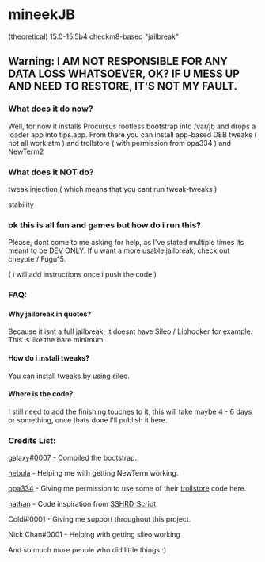 # mineekJB
(theoretical) 15.0-15.5b4 checkm8-based "jailbreak"

## Warning: I AM NOT RESPONSIBLE FOR ANY DATA LOSS WHATSOEVER, OK? IF U MESS UP AND NEED TO RESTORE, IT'S NOT MY FAULT.

### What does it do now?
Well, for now it installs Procursus rootless bootstrap into /var/jb and drops a loader app into tips.app. From there you can install app-based DEB tweaks ( not all work atm ) and trollstore ( with permission from opa334 ) and NewTerm2

### What does it NOT do?
tweak injection ( which means that you cant run tweak-tweaks )

stability

### ok this is all fun and games but how do i run this?
Please, dont come to me asking for help, as I've stated multiple times its meant to be DEV ONLY. If u want a more usable jailbreak, check out cheyote / Fugu15.

( i will add instructions once i push the code )

### FAQ:
#### Why jailbreak in quotes?
Because it isnt a full jailbreak, it doesnt have Sileo / Libhooker for example. This is like the bare minimum.

#### How do i install tweaks?
You can install tweaks by using sileo.

#### Where is the code?
I still need to add the finishing touches to it, this will take maybe 4 - 6 days or something, once thats done I'll publish it here.

### Credits List:
galaxy#0007 - Compiled the bootstrap.

[nebula](https://github.com/itsnebulalol/) - Helping me with getting NewTerm working.

[opa334](https://github.com/opa334/) - Giving me permission to use some of their [trollstore](https://github.com/opa334/TrollStore) code here.

[nathan](https://github.com/verygenericname) - Code inspiration from [SSHRD_Script](https://github.com/verygenericname/SSHRD_Script)

Coldi#0001 - Giving me support throughout this project.

Nick Chan#0001 - Helping with getting sileo working

And so much more people who did little things :)
